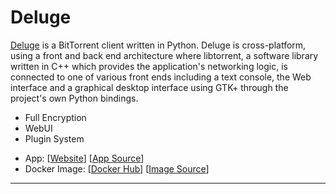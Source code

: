 # Deluge

[Deluge](http://deluge-torrent.org/) is a BitTorrent client written in Python. Deluge is cross-platform, using a front and back end architecture where libtorrent, a software library written in C++ which provides the application's networking logic, is connected to one of various front ends including a text console, the Web interface and a graphical desktop interface using GTK+ through the project's own Python bindings.

* Full Encryption
* WebUI
* Plugin System


- App: [[Website](https://docs.linuxserver.io/images/docker-deluge)] [[App Source](https://github.com/linuxserver/docker-deluge)]
- Docker Image: [[Docker Hub](https://hub.docker.com/)] [[Image Source](https://hub.docker.com/r/linuxserver/deluge/)]

---
